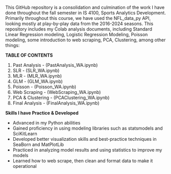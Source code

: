 This GitHub repository is a consolidation and culmination of the work I have done throughout the fall semester in IS 4100, Sports Analytics Development.
Primarily throughout this course, we have used the NFL_data_py API, looking mostly at play-by-play data from the 2016-2024 seasons. This repository includes my
Colab analysis documents, including Standard Linear Regression modeling, Logistic Regression Modeling, Poisson modeling, some introduction to web scraping, PCA, Clustering,
among other things:

**TABLE OF CONTENTS**
1. Past Analysis - (PastAnalysis_WA.ipynb)
2. SLR - (SLR_WA.ipynb)
3. MLR - (MLR_WA.ipynb)
4. GLM - (GLM_WA.ipynb)
5. Poisson - (Poisson_WA.ipynb)
6. Web Scraping - (WebScraping_WA.ipynb)
7. PCA & Clustering - (PCAClustering_WA.ipynb)
8. Final Analysis - (FinalAnalysis_WA.ipynb)

**Skills I have Practice & Developed**
- Advanced in my Python abilities
- Gained proficiency in using modeling libraries such as statsmodels and SciKitLearn
- Developed better visualization skills and best-practice techniques in SeaBorn and MatPlotLib
- Practiced in analyzing model results and using statistics to improve my models
- Learned how to web scrape, then clean and format data to make it operational
